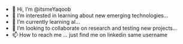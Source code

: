- 👋 Hi, I’m @itsmeYaqoob
- 👀 I’m interested in learning about new emerging technologies...
- 🌱 I’m currently learning aI...
- 💞️ I’m looking to collaborate on research and testing new projects...
- 📫 How to reach me ... just find me on linkedin same username

<!---
itsmeYaqoob/itsmeYaqoob is a ✨ special ✨ repository because its `README.md` (this file) appears on your GitHub profile.
You can click the Preview link to take a look at your changes.
--->
